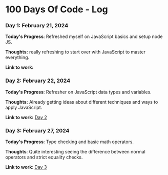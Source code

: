 # 100 Days Of Code - Log

### Day 1: February 21, 2024 

**Today's Progress**: Refreshed myself on JavaScript basics and setup node JS.

**Thoughts:** really refreshing to start over with JavaScript to master everything.

**Link to work:** 

### Day 2: February 22, 2024

**Today's Progress**: Refresher on JavaScript data types and variables.

**Thoughts:** Already getting ideas about different techniques and ways to apply JavaScript.

**Link to work:** [Day 2](https://github.com/masonk16/100-day-of-code-projects-JS/tree/main/day-2)

### Day 3: February 27, 2024

**Today's Progress**: Type checking and basic math operators.

**Thoughts**: Quite interesting seeing the difference between normal operators and strict equality checks.

**Link to work**: [Day 3](https://github.com/masonk16/100-day-of-code-projects-JS/tree/main/day-3)

